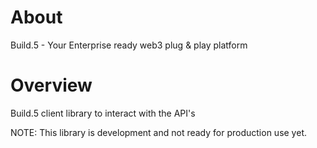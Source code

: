 # About

Build.5 - Your Enterprise ready web3 plug & play platform

# Overview

Build.5 client library to interact with the API's

NOTE: This library is development and not ready for production use yet.